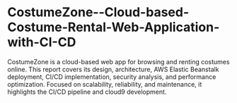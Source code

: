 # CostumeZone--Cloud-based-Costume-Rental-Web-Application-with-CI-CD
CostumeZone is a cloud-based web app for browsing and renting costumes online. This report covers its design, architecture, AWS Elastic Beanstalk deployment, CI/CD implementation, security analysis, and performance optimization. Focused on scalability, reliability, and maintenance, it highlights the CI/CD pipeline and cloud9 development.
